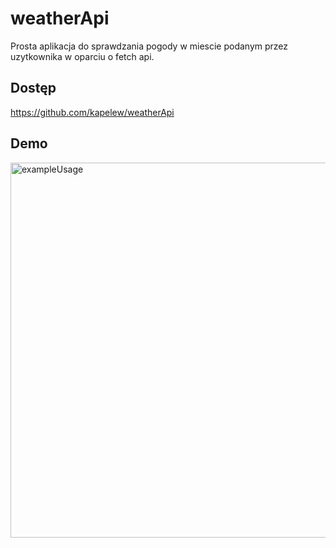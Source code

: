 # weatherApi

Prosta aplikacja do sprawdzania pogody w miescie podanym przez uzytkownika w oparciu o fetch api.

## Dostęp

https://github.com/kapelew/weatherApi

## Demo
<img width="600" src="https://github.com/kapelew/weatherApi/assets/75472639/cef4fdfb-343d-4fd4-b242-d48d316b16c1" alt="exampleUsage">
